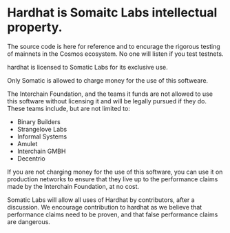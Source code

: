 # Hardhat is Somaitc Labs intellectual property.

The source code is here for reference and to encurage the rigorous testing of mainnets in the Cosmos ecosystem.  No one will listen if you test testnets.

hardhat is licensed to Somatic Labs for its exclusive use.

Only Somatic is allowed to charge money for the use of this softweare.

The Interchain Foundation, and the teams it funds are not allowed to use this software without licensing it and will be legally pursued if they do.  These teams include, but are not limited to:

* Binary Builders
* Strangelove Labs
* Informal Systems
* Amulet
* Interchain GMBH
* Decentrio

If you are not charging money for the use of this software, you can use it on production networks to ensure that they live up to the performance claims made by the Interchain Foundation, at no cost.

Somatic Labs will allow all uses of Hardhat by contributors, after a discussion.  We encourage contribution to hardhat as we believe that performance claims need to be proven, and that false performance claims are dangerous.
